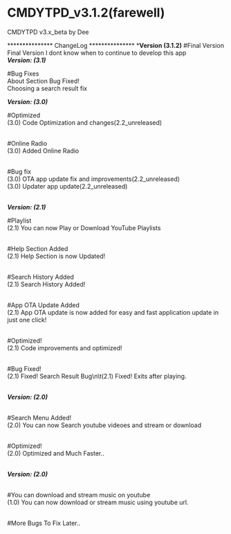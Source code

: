 # CMDYTPD_v3.1.2(farewell)

CMDYTPD v3.x_beta
by Dee

***************  ChangeLog   ***************
***************Version (3.1.2)**************
#Final Version
	<br>Final Version I dont know when to continue to develop this app
	<br>
***************Version: (3.1)***************

#Bug Fixes<br>
	About Section Bug Fixed!<br>
	Choosing a search result fix<br>

***************Version: (3.0)***************

#Optimized<br>
	(3.0) Code Optimization and changes(2.2_unreleased)<br><br>

#Online Radio<br>
	(3.0) Added Online Radio<br><br>

#Bug fix<br>
	(3.0) OTA app update fix and improvements(2.2_unreleased)<br>
	(3.0) Updater app update(2.2_unreleased)<br><br>

***************Version: (2.1)***************<br>

#Playlist<br>
	(2.1) You can now Play or Download YouTube Playlists<br><br>

#Help Section Added<br>
	(2.1) Help Section is now Updated!<br><br>

#Search History Added<br>
	(2.1) Search History Added!<br><br>

#App OTA Update Added<br>
	(2.1) App OTA update is now added for easy and fast application update in just one click!<br><br>

#Optimized!<br>
	(2.1) Code improvements and optimized!<br><br>

#Bug Fixed!<br>
	(2.1) Fixed! Search Result Bug\n\t(2.1) Fixed! Exits after playing.<br><br>


***************Version: (2.0)***************<br><br>

#Search Menu Added!<br>
	(2.0) You can now Search youtube videoes and stream or download<br><br>

#Optimized!<br>
	(2.0) Optimized and Much Faster..<br><br>


***************Version: (2.0)***************<br><br>

#You can download and stream music on youtube<br>
	(1.0) You can now download or stream music using youtube url.<br><br>

#More Bugs To Fix Later..<br>





